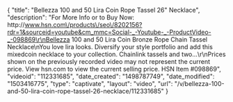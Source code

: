 {
    "title": "Bellezza 100 and 50 Lira Coin Rope Tassel 26\" Necklace",
    "description": "For More Info or to Buy Now: http:\/\/www.hsn.com\/products\/seo\/8202156?rdr=1&sourceid=youtube&cm_mmc=Social-_-Youtube-_-ProductVideo-_-098869\r\nBellezza 100 and 50 Lira Coin Bronze Rope Chain Tassel Necklace\nYou love lira looks. Diversify your style portfolio and add this mixedcoin necklace to your collection. Chainlink tassels and two...\r\nPrices shown on the previously recorded video may not represent the current price.  View hsn.com to view the current selling price. HSN Item #098869",
    "videoid": "112331685",
    "date_created": "1498787749",
    "date_modified": "1503416775",
    "type": "captivate",
    "layout": "video",
    "url": "\/v\/bellezza-100-and-50-lira-coin-rope-tassel-26-necklace\/112331685"
}